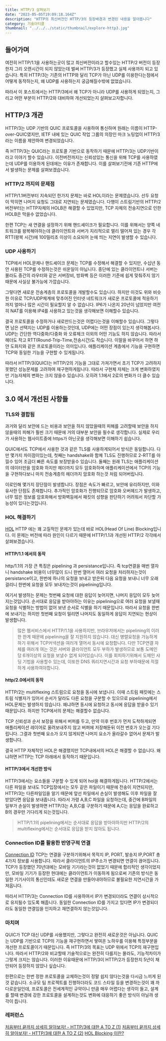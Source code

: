 ```yaml
---
title: HTTP/3 살펴보기
date: "2023-05-05T19:09:18.164Z"
description: "HTTP의 최신버전인 HTTP/3의 등장배경과 변경된 내용을 알아봅니다"
category: 기술아티클
thumbnail: "../../../static/thumbnail/explore-http3.jpg"
---
```


## 들어가며

여전히 HTTP/1.1을 사용하는곳이 많고 최신버전이라고 할수있는 HTTP/2 버전이 등장한지 그리 오랜시간이 되지 않았는데 벌써 HTTP/3가 등장했고 실제 사용까지 되고 있습니다. 특히 HTTP/3는 기존의 HTTP와 달리 TCP가 아닌 UDP를 이용한다는점에서 어떻게 동작하는지, 왜 UDP를 사용하는지 궁금해질수밖에 없었습니다.

따라서 이 포스트에서는 HTTP/3에서 왜 TCP가 아니라 UDP를 사용하게 되었는지, 그리고 어떤 부분이 HTTP/2와 대비하여 개선되었는지 살펴보고자합니다.

## HTTP/3 개관

HTTP/3는 UDP 기반의 QUIC 프로토콜을 사용하여 통신하며 원래는 이름이 HTTP-over-QUIC였지만, IETF 내에 있는 QUIC 작업 그룹의 의장인 마크 노팅업이 HTTP/3라는 이름을 제안하여 변경되었습니다.

즉 HTTP/3는 QUIC라는 프로토콜 기반으로 동작하기 때문에 HTTP/3는 UDP기반이라고 이야기 할수 있습니다. 이전버전까지는 신뢰성있는 통신을 위해 TCP를 사용하였는데 UDP를 이용하게 된데에는 이유가 존재합니다. 이를 살펴보기전에 기존 HTTP에서 발생하는 문제를 살펴보겠습니다.

### HTTP/2 까지의 문제점

HTTP/1.1버전부터 지속되던 한가지 문제는 바로 HOL이라는 문제였습니다. 선두 요청이 막히면 나머지 요청도 그대로 지연되는 문제였습니다. 다행이 스트림기반의 HTTP/2 버전부터는 HTTP자체의 HOLB은 해결할 수 있었지만, TCP 자체의 전송지연으로 인한 HOLB은 막을수 없었습니다.

한편 TCP는 새 연결을 설정하기 위해 핸드셰이크가 필요합니다. 이를 위해서는 양쪽 네트워크를 왕복해야하는데 클라이언트와 서버가 지리적으로 멀리 떨어져 있는 경우 각 RTT(왕복 시간)에 100밀리초 이상이 소요되어 눈에 띄는 지연이 발생할 수 있습니다.

### UDP 사용하기

TCP에서 HOL문제나 핸드셰이크 문제는 TCP를 수정해서 해결할 수 있지만, 수십년 동안 사용된 TCP를 수정하는것은 쉬운일이 아닙니다. 종단에 있는 클라이언트나 서버는 몰라도 중간의 라우터와 같은 서버장비, 방화벽 등은 이러한 기준에 쉽게 맞춰주지 않기 때문에 사실상 불가능에 가깝습니다.

그렇다면 새로운 전송계층의 프로토콜을 개발할수도 있습니다. 하지만 이것도 위와 비슷한 이유로 TCP/UDP체계에 맞추어진 인터넷 네트워크가 새로운 프로토콜에 적응하기까지 얼마나 많은 시간이 필요할지 알 수 없습니다. IP6가 나온지 20년이 넘었지만 여전히 NAT를 이용해 IP4를 사용하고 있는것을 생각해보면 이해할수 있습니다.

결국 프로토콜을 수정하거나 새로만드는것은 어렵다는것을 이해할수 있습니다. 그렇다면 남은 선택지는 UDP를 이용하는것인데, UDP에는 어떤 장점이 있는지 생각해봅시다. UDP는 간단한 역다중화/다중화 와 오류체크 이외의 어떤 기능도 하지 않습니다. 따라서 헤더도 작고 RTT(Round-Trip-Time,전송시간)도 작습니다. 이말을 바꾸어서 하면 하얀 도화지와 같은 프로토콜이라는 의미입니다. 애플리케이션 계층에서 기능을 구현하면 TCP와 동일한 기능을 구현할 수 있게됩니다.

따라서 HTTP/3(QUIC)는 HTTP/2의 기능을 그대로 가져가면서 초기 TCP가 고려하지 못했던 성능문제를 고려하여 재구현하게됩니다. 따라서 구현체 자체는 크게 변화하였지만 기능자체의 변화는 크지 않을수 있습니다.
오히려 1.1에서 2로의 변화가 더 클수 있습니다.

## 3.0 에서 개선된 사항들

### TLS와 결합됨

과거와 달리 보안에 드는 비용과 보안을 하지 않았을때의 피해를 고려할때 보안을 하지 않을때의 피해가 훨씬 크기 때문에 거의 대부분 보안을 필수로 생각합니다. 실제로 우리가 사용하는 웹사이트중에 https가 아닌곳을 생각해보면 이해하기 쉽습니다.

QUIC에서도 TCP에서 사용한 것과 같은 TLS를 사용하게되어서 방식은 동일합니다. 다만 몇가지 차이점이있는데, 첫째는 handshake와 함께 TLS도 진행하므로 2-RTT를 아낄수 있어 조금더 빠른 속도를 보장받을수 있습니다. 둘째는 원래 TLS는 애플리케이션의 데이터만을 암호화 하지만 헤더까지 모두 암호화하며 애플리케이션에서 TCP의 기능을 구현하다보니 마치 전송계층의 헤더까지 암호화 하는것 처럼 되어버립니다.

이로인해 몇가지 장단점이 발생합니다. 장점은 속도가 빠르고, 보안에 유리하지만, 이와 유사한 단점도 존재합니다. 추가적인 암호화가 진행되므로 암호화 오버헤드가 발생하고, 너무 많은 정보를 암호화해서 방화벽등에서 패킷의 성향을 판단하기 어려워서 차단할 가능성이 있다는것입니다.

### HOL 해결하기

[HOL](<./hol-blocking-basic%20(1).webp>)
HTTP 에는 꽤 고질적인 문제가 있는데 바로 HOL(Head Of Line) Blocking입니다. 이 문제는 버전에 따라 원인이 다르기 때문에 HTTP/1.1과 개선된 HTTP/2 각각에서 살펴보겠습니다.

#### HTTP/1.1 에서의 동작

http/1.1의 가장 큰 특징은 pipelining 과 persistance입니다. 즉 tcp연결을 매번 열자니 handshake 비용이 너무많이 드니 한번 열어서 여러 요청을 처리하자는것이 persistance이고, 한번에 하나의 요청을 보내고 받은뒤 다음 요청을 보내니 너무 오래걸리니 한번에 요청을 모두 보내자는것이 pipelining입니다.

여기서 발생하는 문제는 첫번째 요청에 대한 응답이 늦어지면, 나머지 응답이 모두 늦어지는것입니다. 순서대로 응답을 받아야하는 이유는 pipelining으로 여러 요청을 보낼때 요청을 식별하는 방법이 없어 보낸 순서로 식별을 하기 때문입니다. 따라서 요청을 한번에 보내기는 하지만 첫번째 요청이 밀리면 나머지도 동일하게 응답이 지연되는 현상이 발생합니다.

> 많은 웹서비스에서 HTTP/1.1을 사용하지만, 브라우저에서는 pipelining의 이러한 한계 때문에 pipelining을 잘 지원하지 않습니다. 대신 병렬요청을 가능하게 하기 위해서 TCP커넥션을 여러개 열어서 동시에 요청합니다. 다만 TCP연결 자체를 여러개 여는 것은 서버와 클라이언트 모두 부하가 발생하므로 보통 도메인당 6개이상의 요청을 보낼수 없게 되어있습니다. 이를 회피하기위해서 도메인 샤딩 기법을 사용할수 있는데, 이또한 DNS 쿼리지연시간과 요청 부하때문에 적절하게 사용하여야합니다.

#### http/2.0에서의 동작

HTTP/2는 multiflexing 스트림으로 요청을 동시에 보냅니다. 이때 스트림 패킷에는 스트림 식별자가 있어서 순서가 달라도 다른 요청을 구분할 수 있으므로 pipelining에서 HOL문제는 발생하지 않습니다. 왜냐하면 동시에 요청하고 동시에 응답을 받을수 있기 때문입니다. 하지만 TCP에서의 문제는 해결할수 없습니다.

TCP 신뢰성과 순서 보장을 위해서 버퍼를 두고, 만약 이후 번호가 먼저 도착하게되면 애플리케이션 레이어로 올려보내주지 않고 버퍼에 저장해둔뒤 이전 번호가 오는걸 기다립니다. 그결과 첫번째 요소가 오지 않게되면 나머지 요소가 올라갈수 없어서 문제가 발생합니다.

결국 HTTP 자체적인 HOL은 해결했지만 TCP내에서의 HOL은 해결할 수 없습니다. 왜냐하면 HTTP는 TCP 아래에서 동작하기 때문입니다.

#### HTTP/3에서 개선한 방식

HTTP/3에서는 요소들을 구분할 수 있게 되어 hol을 해결하게됩니다. HTTP/2에서는 다른 파일을 보내도 TCP입장에서는 모두 같은 파일이기 때문에 전송이 지연되지만, HTTP/3는 다른파일임을 알기 때문에 앞선 파일에서 손실이 발생해도 이후 파일을 잘 받았다면 응답을 보내줍니다. 따라서 가령 A,B,C 파일을 요청하는데, 중간에 B파일의 일부가 손실이 발생하면 HTTP/3는 A,B,C를 구분하기 때문에 A,C는 응답을 완료하고 B의 경우만 기다리게 되는것입니다.

> HTTP/1.1의 pipelining에서는 순서대로 응답을 받아야하지만 HTTP/2의 multiflexing에서는 순서대로 응답을 받지 않아도 됩니다.

### Connection ID를 활용한 반영구적 연결

[Connection ID](./connectionId.jpeg)
TCP는 연결을 구분하기위해서 목적지 IP, PORT, 발송지 IP,PORT 총 4가지 정보를 사용합니다. 따라서 클라이언트의 IP주소가 변경되면 연결이 끊어집니다. TCP가 등장했던 70년대에는 모바일 기기라는것이 없었기 때문에 합리적인 생각이었지만, 모바일 기기가 등장한 현대에는 클라이언트가 이동하게 됨으로써 기존의 방식은 동일한 기기사이의 통신인데도 새로운 연결을 만들어내야하므로 불필요한 지연시간을 가져옵니다.

따라서 HTTP/3는 Connection ID를 사용하여서 IP가 변경되더라도 연결이 상시적으로 유지될수 있도록 해줍니다. 동일한 Connection ID를 가지고 있다면 IP가 변경되더라도 동일한 연결임을 인지하고 재연결하지 않는것입니다.

### 마치며

QUIC가 TCP 대신 UDP를 사용했지만, 그렇다고 완전히 새로운것은 아닙니다. QUIC는 UDP를 기반으로 TCP의 기능을 재구현하면서 쌓여온 노하우를 이용해 특정부분을 개선한 프로토콜이기 때문입니다. 즉 HTTP/3의 목표는 UDP 위에서 TCP의 재구현입니다. 따라서 HTTP/2와 비교할때 기술적으로는 완전히 다를지는 몰라도, 기능적차이가 그렇게 크지는 않습니다. 이러한 이유때문에 HTTP/3이 HTTP/2가 등장한지 5년이 채 안되어 등장하지 않았나 싶습니다.

한편으로는 한번 정한 프로토콜을 교체하는것이 정말 쉽지 않다는것을 다시금 느끼게 된것 같습니다. 소규모 팀 프로젝트를 진행하더라도 코드 스타일 등을 변경하는것이 꽤 까다로운일인데, 프로토콜은 전세계적인 규약이니 만큼 매우 어렵다는 생각이 들고, 설계를 할때 변경에 강한 프로토콜을 설계하는것도 변화에 대응하기 좋은 방식이 아닐까 생각이 듭니다.

### 레퍼런스

<a class="link" href="https://likelionsungguk.github.io/21-08-14/%EC%B2%98%EC%9D%8C%EB%B6%80%ED%84%B0-%EB%81%9D%EA%B9%8C%EC%A7%80-%EC%83%81%EC%84%B8%ED%9E%88-%EC%95%8C%EC%95%84%EB%B3%B4%EC%9E%90!-HTTP3%EC%97%90-%EB%8C%80%ED%95%9C-A-TO-Z">처음부터 끝까지 상세히 알아보자! - HTTP/3에 대한 A TO Z (1)</a>
<a class="link" href="https://likelionsungguk.github.io/21-08-22/%EC%B2%98%EC%9D%8C%EB%B6%80%ED%84%B0-%EB%81%9D%EA%B9%8C%EC%A7%80-%EC%83%81%EC%84%B8%ED%9E%88-%EC%95%8C%EC%95%84%EB%B3%B4%EC%9E%90!-HTTP3%EC%97%90-%EB%8C%80%ED%95%9C-A-TO-Z(2)">처음부터 끝까지 상세히 알아보자! - HTTP/3에 대한 A TO Z (2)</a>
<a class="link" href="https://velog.io/@dnr6054/HOL-Blocking">HOL Blocking 이란?</a>
